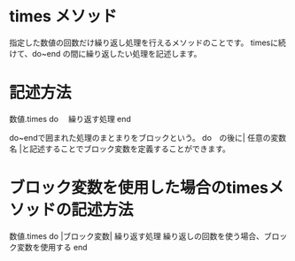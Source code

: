 # times メソッド
指定した数値の回数だけ繰り返し処理を行えるメソッドのことです。
timesに続けて、do~end の間に繰り返したい処理を記述します。
# 記述方法
数値.times do
  　繰り返す処理
end

do~endで囲まれた処理のまとまりをブロックという。
do　の後に| 任意の変数名 |と記述することでブロック変数を定義することができます。
# ブロック変数を使用した場合のtimesメソッドの記述方法
数値.times do |ブロック変数|
  繰り返す処理
  繰り返しの回数を使う場合、ブロック変数を使用する
end  
